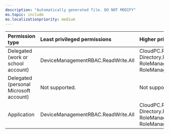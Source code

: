 ```yaml
---
description: "Automatically generated file. DO NOT MODIFY"
ms.topic: include
ms.localizationpriority: medium
---
```


|Permission type|Least privileged permissions|Higher privileged permissions|
|:---|:---|:---|
|Delegated (work or school account)|DeviceManagementRBAC.ReadWrite.All|CloudPC.ReadWrite.All, Directory.ReadWrite.All, RoleManagement.ReadWrite.CloudPC, RoleManagement.ReadWrite.Directory|
|Delegated (personal Microsoft account)|Not supported.|Not supported.|
|Application|DeviceManagementRBAC.ReadWrite.All|CloudPC.ReadWrite.All, Directory.ReadWrite.All, RoleManagement.ReadWrite.CloudPC, RoleManagement.ReadWrite.Directory|

